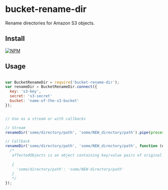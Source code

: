 # bucket-rename-dir

Rename directories for Amazon S3 objects.

## Install

[![NPM](https://nodei.co/npm/bucket-rename-dir.png)](https://nodei.co/npm/bucket-rename-dir/)

## Usage

```javascript

var BucketRenameDir = require('bucket-rename-dir');
var renameDir = BucketRenameDir.connect({
  key: 's3-key',
  secret: 's3-secret'
  bucket: 'name-of-the-s3-bucket'
});


// Use as a stream or with callbacks

// Stream
renameDir('some/directory/path', 'some/NEW_directory/path').pipe(process.stdout);

// Callback
renameDir('some/directory/path', 'some/NEW_directory/path', function (err, affectedObjects) {
  /*
   affectedObjects is an object containing key/value pairs of original object name and new object name:
   
   {
     'some/directory/path': 'some/NEW-directory/path'
   }
   */
});

```
